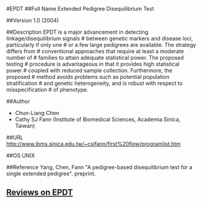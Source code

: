 #EPDT
##Full Name
Extended Pedigree Disequilibrium Test

##Version
1.0 (2004)

##Description
EPDT is a major advancement in detecting linkage/disequilibrium signals # between genetic markers and disease loci, particularly if only one # or a few large pedigrees are available. The strategy differs from # conventional approaches that require at least a moderate number of # families to attain adequate statistical power. The proposed testing # procedure is advantageous in that it provides high statistical power # coupled with reduced sample collection. Furthermore, the proposed # method avoids problems such as potential population stratification # and genetic heterogeneity, and is robust with respect to misspecification # of phenotype.

##Author
* Chun-Liang Chen
* Cathy SJ Fann (Institute of Biomedical Sciences, Academia Sinica, Taiwan)

##URL
http://www.ibms.sinica.edu.tw/~csjfann/first%20flow/programlist.htm

##OS
UNIX

##Reference
Yang, Chen, Fann "A pedigree-based disequilibrium test for a single extended pedigree". preprint.


## [Reviews on EPDT](https://github.com/gaow/genetic-analysis-software/issues/109)